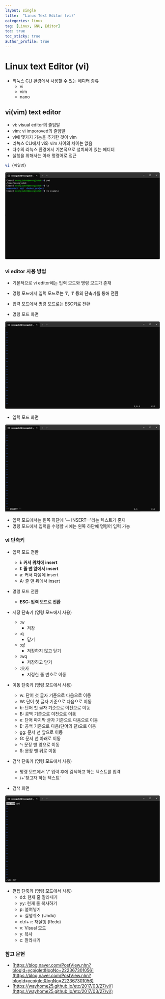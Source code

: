 ```yaml
---
layout: single
title:  "Linux Text Editor (vi)"
categories: linux
tag: [Linux, GNU, Editor]
toc: true
toc_sticky: true
author_profile: true
---
```


# Linux text Editor (vi)
- 리눅스 CLI 환경에서 사용할 수 있는 에디터 종류
    - vi
    - vim
    - nano

## vi(vim) text editor
- vi: visual editor의 줄임말
- vim: vi imporoved의 줄임말
- vi에 몇가지 기능을 추가한 것이 vim
- 리눅스 CLI에서 vi와 vim 사이의 차이는 없음
- 다수의 리눅스 환경에서 기본적으로 설치되어 있는 에디터
- 실행을 위해서는 아래 명령어로 접근

```bash
vi {파일명}
```

![enter-vi](/images/2024-04-10-Linux_Editor_vi/enter-vi.png)

### vi editor 사용 방법
- 기본적으로 vi editor에는 입력 모드와 명령 모드가 존재
- 명령 모드에서 입력 모드로는 'i', 'I' 등의 단축키를 통해 전환
- 입력 모드에서 명령 모드로는 ESC키로 전환

- 명령 모드 화면

![cmd-mode](/images/2024-04-10-Linux_Editor_vi/cmd-mode.png)

- 입력 모드 화면

![insert-mode](/images/2024-04-10-Linux_Editor_vi/insert-mode.png)

- 입력 모드에서는 왼쪽 하단에 '-- INSERT--'라는 텍스트가 존재
- 명령 모드에서 입력을 수행할 시에는 왼쪽 하단에 명령어 입력 가능

### vi 단축키
- 입력 모드 전환
    - **i: 커서 위치에 insert**
    - **I: 줄 맨 앞에서 insert**
    - a: 커서 다음에 insert
    - A: 줄 맨 뒤에서 insert

- 명령 모드 전환
    - **ESC: 입력 모드로 전환**

- 저장 단축키 (명령 모드에서 사용)
    - :w
        - 저장
    - :q
        - 닫기
    - :q!
        - 저장하지 않고 닫기
    - :wq
        - 저장하고 닫기
    - :숫자
        - 지정한 줄 번호로 이동

- 이동 단축키 (명령 모드에서 사용)
    - w: 단어 첫 글자 기준으로 다음으로 이동
    - W: 단어 첫 글자 기준으로 다음으로 이동
    - b: 단어 첫 글자 기준으로 이전으로 이동
    - B: 공백 기준으로 이전으로 이동
    - e: 단어 마지막 글자 기준으로 다음으로 이동
    - E: 공백 기준으로 다음(단어의 끝)으로 이동
    - gg: 문서 맨 앞으로 이동
    - G: 문서 맨 아래로 이동
    - ^: 문장 맨 앞으로 이동
    - $: 문장 맨 뒤로 이동

- 검색 단축키 (명령 모드에서 사용)
    - 명령 모드에서 '/' 입력 후에 검색하고 하는 텍스트를 입력
    - /+'찾고자 하는 텍스트'

- 검색 화면

![searching](/images/2024-04-10-Linux_Editor_vi/searching.png)

- 편집 단축키 (명령 모드에서 사용)
    - dd: 현재 줄 잘라내기
    - yy: 현재 줄 복사하기
    - p: 붙여넣기
    - u: 실행취소 (Undo)
    - ctrl+ r: 재실행 (Redo)
    - v: Visual 모드
    - y: 복사
    - c: 잘라내기

### 참고 문헌
- [https://blog.naver.com/PostView.nhn?blogId=ycpiglet&logNo=222367301056](https://blog.naver.com/PostView.nhn?blogId=ycpiglet&logNo=222367301056)
- [https://wayhome25.github.io/etc/2017/03/27/vi/](https://wayhome25.github.io/etc/2017/03/27/vi/)